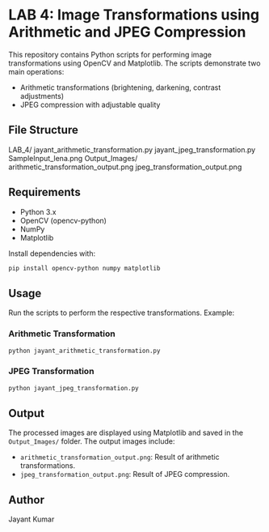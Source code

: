 # LAB 4: Image Transformations using Arithmetic and JPEG Compression

This repository contains Python scripts for performing image transformations using OpenCV and Matplotlib. The scripts demonstrate two main operations:

- Arithmetic transformations (brightening, darkening, contrast adjustments)
- JPEG compression with adjustable quality

## File Structure

LAB_4/
    jayant_arithmetic_transformation.py
    jayant_jpeg_transformation.py
    SampleInput_lena.png
    Output_Images/
        arithmetic_transformation_output.png
        jpeg_transformation_output.png

## Requirements

- Python 3.x
- OpenCV (opencv-python)
- NumPy
- Matplotlib

Install dependencies with:
```bash
pip install opencv-python numpy matplotlib
```

## Usage

Run the scripts to perform the respective transformations. Example:

### Arithmetic Transformation
```python
python jayant_arithmetic_transformation.py
```

### JPEG Transformation
```python
python jayant_jpeg_transformation.py
```

## Output
The processed images are displayed using Matplotlib and saved in the `Output_Images/` folder. The output images include:
- `arithmetic_transformation_output.png`: Result of arithmetic transformations.
- `jpeg_transformation_output.png`: Result of JPEG compression.

## Author
Jayant Kumar


